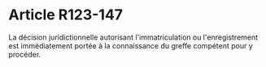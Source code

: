 # Article R123-147

La décision juridictionnelle autorisant l'immatriculation ou l'enregistrement est immédiatement portée à la connaissance du greffe compétent pour y procéder.